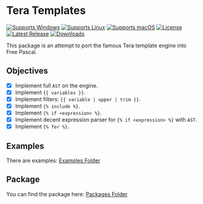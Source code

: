 # Tera Templates
[![Supports Windows](https://img.shields.io/badge/support-Windows-blue?logo=Windows)](https://github.com/gcarreno/fp-tera-tpl/releases/latest)
[![Supports Linux](https://img.shields.io/badge/support-Linux-yellow?logo=Linux)](https://github.com/gcarreno/fp-tera-tpl/releases/latest)
[![Supports macOS](https://img.shields.io/badge/support-macOS-black?logo=macOS)](https://github.com/gcarreno/fp-tera-tpl/releases/latest)
[![License](https://img.shields.io/github/license/gcarreno/fp-tera-tpl?logo=github)](https://github.com/gcarreno/fp-tera-tpl/blob/main/LICENSE)
[![Latest Release](https://img.shields.io/github/v/release/gcarreno/fp-tera-tpl?label=latest%20release&logo=github)](https://github.com/gcarreno/fp-tera-tpl/releases/latest)
[![Downloads](https://img.shields.io/github/downloads/gcarreno/fp-tera-tpl/total?logo=github)](https://github.com/gcarreno/fp-tera-tpl/releases)

This package is an attempt to port the famous Tera template engine into Free Pascal.

## Objectives

- [x] Implement full `AST` on the engine.
- [x] Implement `{{ variables }}`.
- [x] Implement filters: `{{ variable | upper | trim }}`.
- [x] Implement `{% include %}`.
- [x] Implement `{% if <expression> %}`.
- [x] Implement decent expression parser for `{% if <expression> %}` with `AST`.
- [x] Implement `{% for %}`.

## Examples

There are examples: [Examples Folder](examples)

## Package

You can find the package here: [Packages Folder](packages)
